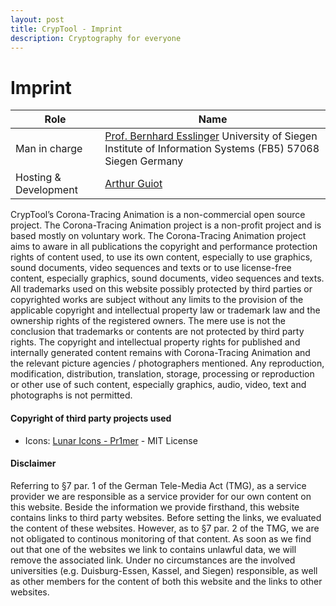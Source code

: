```yaml
---
layout: post
title: CrypTool - Imprint
description: Cryptography for everyone
---
```

# Imprint

| Role                 | Name                                                                                                                                                    |
|----------------------|---------------------------------------------------------------------------------------------------------------------------------------------------------|
| Man in charge        | [Prof. Bernhard Esslinger](mailto:bernhard.esslinger@cryptool.org)  University of Siegen  Institute of Information Systems (FB5)  57068 Siegen  Germany |
| Hosting & Development             | [Arthur Guiot](mailto:arguiot@gmail.com)               |


CrypTool’s Corona-Tracing Animation is a non-commercial open source project. The Corona-Tracing Animation project is a non-profit project and is based mostly on voluntary work. 
The Corona-Tracing Animation project aims to aware in all publications the copyright and performance protection rights of content used, to use its own content, 
especially to use graphics, sound documents, video sequences and texts or to use license-free content, especially graphics, sound documents, video sequences and texts. 
All trademarks used on this website possibly protected by third parties or copyrighted works are subject without any limits to the provision of the applicable copyright and intellectual property law or trademark law and the ownership rights of the registered owners. 
The mere use is not the conclusion that trademarks or contents are not protected by third party rights. The copyright and intellectual property rights for published and internally generated content remains with Corona-Tracing Animation and the relevant picture agencies / photographers mentioned. 
Any reproduction, modification, distribution, translation, storage, processing or reproduction or other use of such content, especially graphics, audio, video, text and photographs is not permitted.

#### Copyright of third party projects used
- Icons: [Lunar Icons - Pr1mer](https://lunar.pr1mer.tech) - MIT License

#### Disclaimer
Referring to §7 par. 1 of the German Tele-Media Act (TMG), as a service provider we are responsible as a service provider for our own content on this website. 
Beside the information we provide firsthand, this website contains links to third party websites. 
Before setting the links, we evaluated the content of these websites. 
However, as to §7 par. 2 of the TMG, we are not obligated to continous monitoring of that content. 
As soon as we find out that one of the websites we link to contains unlawful data, we will remove the associated link. 
Under no circumstances are the involved universities (e.g. Duisburg-Essen, Kassel, and Siegen) responsible, as well as other members for the content of both this website and the links to other websites.